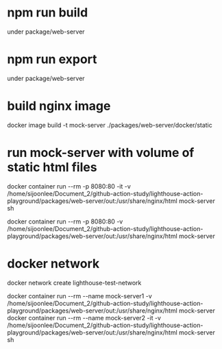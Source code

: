 
# npm run build
under package/web-server

# npm run export
under package/web-server

# build nginx image
docker image build -t mock-server ./packages/web-server/docker/static

# run mock-server with volume of static html files
docker container run --rm -p 8080:80 -it -v /home/sijoonlee/Document_2/github-action-study/lighthouse-action-playground/packages/web-server/out:/usr/share/nginx/html mock-server sh

docker container run --rm -p 8080:80 -v /home/sijoonlee/Document_2/github-action-study/lighthouse-action-playground/packages/web-server/out:/usr/share/nginx/html mock-server



# docker network
docker network create lighthouse-test-network

docker container run --rm --name mock-server1 -v /home/sijoonlee/Document_2/github-action-study/lighthouse-action-playground/packages/web-server/out:/usr/share/nginx/html mock-server
docker container run --rm --name mock-server2 -it -v /home/sijoonlee/Document_2/github-action-study/lighthouse-action-playground/packages/web-server/out:/usr/share/nginx/html mock-server sh
